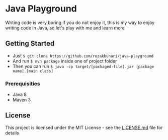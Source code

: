 # Java Playground

Writing code is very boring if you do not enjoy it, this is my way to enjoy writing code in Java, so let's play with me and learn more

## Getting Started

* Just `$ git clone https://github.com/rozakbuhari/java-playground`
* And run `$ mvn package` inside one of project folder
* Then you can run `$ java -cp target/[packaged-file].jar [package name].[main class]`

### Prerequisities

* Java 8
* Maven 3

## License

This project is licensed under the MIT License - see the [LICENSE.md](LICENSE.md) file for details
